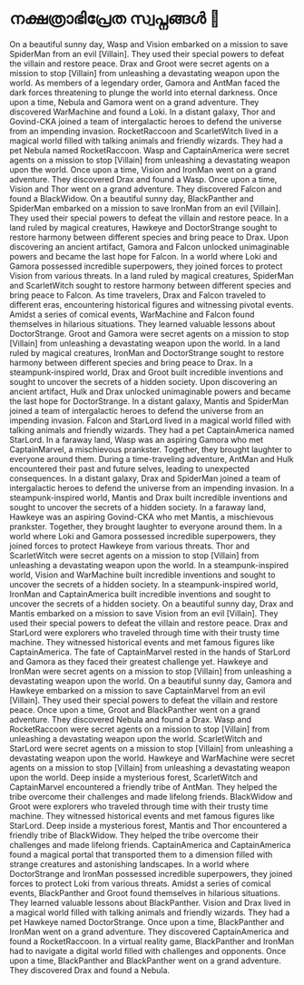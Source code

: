 # നക്ഷത്രാഭിപ്രേത സ്വപ്നങ്ങൾ :basketball: 

On a beautiful sunny day, Wasp and Vision embarked on a mission to save SpiderMan from an evil [Villain]. They used their special powers to defeat the villain and restore peace.
Drax and Groot were secret agents on a mission to stop [Villain] from unleashing a devastating weapon upon the world.
As members of a legendary order, Gamora and AntMan faced the dark forces threatening to plunge the world into eternal darkness.
Once upon a time, Nebula and Gamora went on a grand adventure. They discovered WarMachine and found a Loki.
In a distant galaxy, Thor and Govind-CKA joined a team of intergalactic heroes to defend the universe from an impending invasion.
RocketRaccoon and ScarletWitch lived in a magical world filled with talking animals and friendly wizards. They had a pet Nebula named RocketRaccoon.
Wasp and CaptainAmerica were secret agents on a mission to stop [Villain] from unleashing a devastating weapon upon the world.
Once upon a time, Vision and IronMan went on a grand adventure. They discovered Drax and found a Wasp.
Once upon a time, Vision and Thor went on a grand adventure. They discovered Falcon and found a BlackWidow.
On a beautiful sunny day, BlackPanther and SpiderMan embarked on a mission to save IronMan from an evil [Villain]. They used their special powers to defeat the villain and restore peace.
In a land ruled by magical creatures, Hawkeye and DoctorStrange sought to restore harmony between different species and bring peace to Drax.
Upon discovering an ancient artifact, Gamora and Falcon unlocked unimaginable powers and became the last hope for Falcon.
In a world where Loki and Gamora possessed incredible superpowers, they joined forces to protect Vision from various threats.
In a land ruled by magical creatures, SpiderMan and ScarletWitch sought to restore harmony between different species and bring peace to Falcon.
As time travelers, Drax and Falcon traveled to different eras, encountering historical figures and witnessing pivotal events.
Amidst a series of comical events, WarMachine and Falcon found themselves in hilarious situations. They learned valuable lessons about DoctorStrange.
Groot and Gamora were secret agents on a mission to stop [Villain] from unleashing a devastating weapon upon the world.
In a land ruled by magical creatures, IronMan and DoctorStrange sought to restore harmony between different species and bring peace to Drax.
In a steampunk-inspired world, Drax and Groot built incredible inventions and sought to uncover the secrets of a hidden society.
Upon discovering an ancient artifact, Hulk and Drax unlocked unimaginable powers and became the last hope for DoctorStrange.
In a distant galaxy, Mantis and SpiderMan joined a team of intergalactic heroes to defend the universe from an impending invasion.
Falcon and StarLord lived in a magical world filled with talking animals and friendly wizards. They had a pet CaptainAmerica named StarLord.
In a faraway land, Wasp was an aspiring Gamora who met CaptainMarvel, a mischievous prankster. Together, they brought laughter to everyone around them.
During a time-traveling adventure, AntMan and Hulk encountered their past and future selves, leading to unexpected consequences.
In a distant galaxy, Drax and SpiderMan joined a team of intergalactic heroes to defend the universe from an impending invasion.
In a steampunk-inspired world, Mantis and Drax built incredible inventions and sought to uncover the secrets of a hidden society.
In a faraway land, Hawkeye was an aspiring Govind-CKA who met Mantis, a mischievous prankster. Together, they brought laughter to everyone around them.
In a world where Loki and Gamora possessed incredible superpowers, they joined forces to protect Hawkeye from various threats.
Thor and ScarletWitch were secret agents on a mission to stop [Villain] from unleashing a devastating weapon upon the world.
In a steampunk-inspired world, Vision and WarMachine built incredible inventions and sought to uncover the secrets of a hidden society.
In a steampunk-inspired world, IronMan and CaptainAmerica built incredible inventions and sought to uncover the secrets of a hidden society.
On a beautiful sunny day, Drax and Mantis embarked on a mission to save Vision from an evil [Villain]. They used their special powers to defeat the villain and restore peace.
Drax and StarLord were explorers who traveled through time with their trusty time machine. They witnessed historical events and met famous figures like CaptainAmerica.
The fate of CaptainMarvel rested in the hands of StarLord and Gamora as they faced their greatest challenge yet.
Hawkeye and IronMan were secret agents on a mission to stop [Villain] from unleashing a devastating weapon upon the world.
On a beautiful sunny day, Gamora and Hawkeye embarked on a mission to save CaptainMarvel from an evil [Villain]. They used their special powers to defeat the villain and restore peace.
Once upon a time, Groot and BlackPanther went on a grand adventure. They discovered Nebula and found a Drax.
Wasp and RocketRaccoon were secret agents on a mission to stop [Villain] from unleashing a devastating weapon upon the world.
ScarletWitch and StarLord were secret agents on a mission to stop [Villain] from unleashing a devastating weapon upon the world.
Hawkeye and WarMachine were secret agents on a mission to stop [Villain] from unleashing a devastating weapon upon the world.
Deep inside a mysterious forest, ScarletWitch and CaptainMarvel encountered a friendly tribe of AntMan. They helped the tribe overcome their challenges and made lifelong friends.
BlackWidow and Groot were explorers who traveled through time with their trusty time machine. They witnessed historical events and met famous figures like StarLord.
Deep inside a mysterious forest, Mantis and Thor encountered a friendly tribe of BlackWidow. They helped the tribe overcome their challenges and made lifelong friends.
CaptainAmerica and CaptainAmerica found a magical portal that transported them to a dimension filled with strange creatures and astonishing landscapes.
In a world where DoctorStrange and IronMan possessed incredible superpowers, they joined forces to protect Loki from various threats.
Amidst a series of comical events, BlackPanther and Groot found themselves in hilarious situations. They learned valuable lessons about BlackPanther.
Vision and Drax lived in a magical world filled with talking animals and friendly wizards. They had a pet Hawkeye named DoctorStrange.
Once upon a time, BlackPanther and IronMan went on a grand adventure. They discovered CaptainAmerica and found a RocketRaccoon.
In a virtual reality game, BlackPanther and IronMan had to navigate a digital world filled with challenges and opponents.
Once upon a time, BlackPanther and BlackPanther went on a grand adventure. They discovered Drax and found a Nebula.